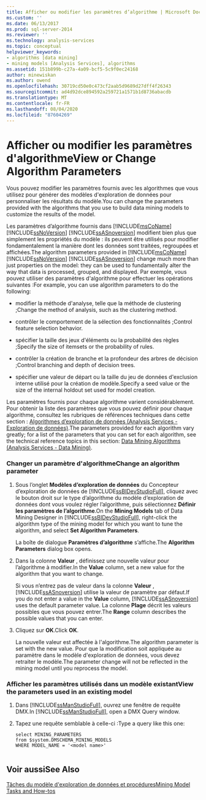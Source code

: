 ```yaml
---
title: Afficher ou modifier les paramètres d’algorithme | Microsoft Docs
ms.custom: ''
ms.date: 06/13/2017
ms.prod: sql-server-2014
ms.reviewer: ''
ms.technology: analysis-services
ms.topic: conceptual
helpviewer_keywords:
- algorithms [data mining]
- mining models [Analysis Services], algorithms
ms.assetid: 151b899b-c27a-4a09-bcf5-5c9f0ec24168
author: minewiskan
ms.author: owend
ms.openlocfilehash: 30719cd50e0c473cf2aab5d9689d27dff4f26343
ms.sourcegitcommit: ad4d92dce894592a259721a1571b1d8736abacdb
ms.translationtype: MT
ms.contentlocale: fr-FR
ms.lasthandoff: 08/04/2020
ms.locfileid: "87604269"
---
```

# <a name="view-or-change-algorithm-parameters"></a><span data-ttu-id="05773-102">Afficher ou modifier les paramètres d'algorithme</span><span class="sxs-lookup"><span data-stu-id="05773-102">View or Change Algorithm Parameters</span></span>
  <span data-ttu-id="05773-103">Vous pouvez modifier les paramètres fournis avec les algorithmes que vous utilisez pour générer des modèles d'exploration de données pour personnaliser les résultats du modèle.</span><span class="sxs-lookup"><span data-stu-id="05773-103">You can change the parameters provided with the algorithms that you use to build data mining models to customize the results of the model.</span></span>  
  
 <span data-ttu-id="05773-104">Les paramètres d’algorithme fournis dans [!INCLUDE[msCoName](../../includes/msconame-md.md)] [!INCLUDE[ssNoVersion](../../includes/ssnoversion-md.md)] [!INCLUDE[ssASnoversion](../../includes/ssasnoversion-md.md)] modifient bien plus que simplement les propriétés du modèle : ils peuvent être utilisés pour modifier fondamentalement la manière dont les données sont traitées, regroupées et affichées.</span><span class="sxs-lookup"><span data-stu-id="05773-104">The algorithm parameters provided in [!INCLUDE[msCoName](../../includes/msconame-md.md)] [!INCLUDE[ssNoVersion](../../includes/ssnoversion-md.md)] [!INCLUDE[ssASnoversion](../../includes/ssasnoversion-md.md)] change much more than just properties on the model: they can be used to fundamentally alter the way that data is processed, grouped, and displayed.</span></span> <span data-ttu-id="05773-105">Par exemple, vous pouvez utiliser des paramètres d'algorithme pour effectuer les opérations suivantes :</span><span class="sxs-lookup"><span data-stu-id="05773-105">For example, you can use algorithm parameters to do the following:</span></span>  
  
-   <span data-ttu-id="05773-106">modifier la méthode d'analyse, telle que la méthode de clustering ;</span><span class="sxs-lookup"><span data-stu-id="05773-106">Change the method of analysis, such as the clustering method.</span></span>  
  
-   <span data-ttu-id="05773-107">contrôler le comportement de la sélection des fonctionnalités ;</span><span class="sxs-lookup"><span data-stu-id="05773-107">Control feature selection behavior.</span></span>  
  
-   <span data-ttu-id="05773-108">spécifier la taille des jeux d'éléments ou la probabilité des règles ;</span><span class="sxs-lookup"><span data-stu-id="05773-108">Specify the size of itemsets or the probability of rules.</span></span>  
  
-   <span data-ttu-id="05773-109">contrôler la création de branche et la profondeur des arbres de décision ;</span><span class="sxs-lookup"><span data-stu-id="05773-109">Control branching and depth of decision trees.</span></span>  
  
-   <span data-ttu-id="05773-110">spécifier une valeur de départ ou la taille du jeu de données d'exclusion interne utilisé pour la création de modèle.</span><span class="sxs-lookup"><span data-stu-id="05773-110">Specify a seed value or the size of the internal holdout set used for model creation.</span></span>  
  
 <span data-ttu-id="05773-111">Les paramètres fournis pour chaque algorithme varient considérablement. Pour obtenir la liste des paramètres que vous pouvez définir pour chaque algorithme, consultez les rubriques de références techniques dans cette section : [Algorithmes d’exploration de données &#40;Analysis Services - Exploration de données&#41;](data-mining-algorithms-analysis-services-data-mining.md).</span><span class="sxs-lookup"><span data-stu-id="05773-111">The parameters provided for each algorithm vary greatly; for a list of the parameters that you can set for each algorithm, see the technical reference topics in this section: [Data Mining Algorithms &#40;Analysis Services - Data Mining&#41;](data-mining-algorithms-analysis-services-data-mining.md).</span></span>  
  
### <a name="change-an-algorithm-parameter"></a><span data-ttu-id="05773-112">Changer un paramètre d'algorithme</span><span class="sxs-lookup"><span data-stu-id="05773-112">Change an algorithm parameter</span></span>  
  
1.  <span data-ttu-id="05773-113">Sous l’onglet **Modèles d’exploration de données** du Concepteur d’exploration de données de [!INCLUDE[ssBIDevStudioFull](../../includes/ssbidevstudiofull-md.md)], cliquez avec le bouton droit sur le type d’algorithme du modèle d’exploration de données dont vous voulez régler l’algorithme, puis sélectionnez **Définir les paramètres de l’algorithme**.</span><span class="sxs-lookup"><span data-stu-id="05773-113">On the **Mining Models** tab of Data Mining Designer in [!INCLUDE[ssBIDevStudioFull](../../includes/ssbidevstudiofull-md.md)], right-click the algorithm type of the mining model for which you want to tune the algorithm, and select **Set Algorithm Parameters**.</span></span>  
  
     <span data-ttu-id="05773-114">La boîte de dialogue **Paramètres d’algorithme** s’affiche.</span><span class="sxs-lookup"><span data-stu-id="05773-114">The **Algorithm Parameters** dialog box opens.</span></span>  
  
2.  <span data-ttu-id="05773-115">Dans la colonne **Valeur** , définissez une nouvelle valeur pour l’algorithme à modifier.</span><span class="sxs-lookup"><span data-stu-id="05773-115">In the **Value** column, set a new value for the algorithm that you want to change.</span></span>  
  
     <span data-ttu-id="05773-116">Si vous n’entrez pas de valeur dans la colonne **Valeur** , [!INCLUDE[ssASnoversion](../../includes/ssasnoversion-md.md)] utilise la valeur de paramètre par défaut.</span><span class="sxs-lookup"><span data-stu-id="05773-116">If you do not enter a value in the **Value** column, [!INCLUDE[ssASnoversion](../../includes/ssasnoversion-md.md)] uses the default parameter value.</span></span> <span data-ttu-id="05773-117">La colonne **Plage** décrit les valeurs possibles que vous pouvez entrer.</span><span class="sxs-lookup"><span data-stu-id="05773-117">The **Range** column describes the possible values that you can enter.</span></span>  
  
3.  <span data-ttu-id="05773-118">Cliquez sur **OK**.</span><span class="sxs-lookup"><span data-stu-id="05773-118">Click **OK**.</span></span>  
  
     <span data-ttu-id="05773-119">La nouvelle valeur est affectée à l'algorithme.</span><span class="sxs-lookup"><span data-stu-id="05773-119">The algorithm parameter is set with the new value.</span></span> <span data-ttu-id="05773-120">Pour que la modification soit appliquée au paramètre dans le modèle d'exploration de données, vous devez retraiter le modèle.</span><span class="sxs-lookup"><span data-stu-id="05773-120">The parameter change will not be reflected in the mining model until you reprocess the model.</span></span>  
  
### <a name="view-the-parameters-used-in-an-existing-model"></a><span data-ttu-id="05773-121">Afficher les paramètres utilisés dans un modèle existant</span><span class="sxs-lookup"><span data-stu-id="05773-121">View the parameters used in an existing model</span></span>  
  
1.  <span data-ttu-id="05773-122">Dans [!INCLUDE[ssManStudioFull](../../includes/ssmanstudiofull-md.md)], ouvrez une fenêtre de requête DMX.</span><span class="sxs-lookup"><span data-stu-id="05773-122">In [!INCLUDE[ssManStudioFull](../../includes/ssmanstudiofull-md.md)], open a DMX Query window.</span></span>  
  
2.  <span data-ttu-id="05773-123">Tapez une requête semblable à celle-ci :</span><span class="sxs-lookup"><span data-stu-id="05773-123">Type a query like this one:</span></span>  
  
    ```  
    select MINING_PARAMETERS   
    from $system.DMSCHEMA_MINING_MODELS  
    WHERE MODEL_NAME = '<model name>'  
  
    ```  
  
## <a name="see-also"></a><span data-ttu-id="05773-124">Voir aussi</span><span class="sxs-lookup"><span data-stu-id="05773-124">See Also</span></span>  
 [<span data-ttu-id="05773-125">Tâches du modèle d'exploration de données et procédures</span><span class="sxs-lookup"><span data-stu-id="05773-125">Mining Model Tasks and How-tos</span></span>](mining-model-tasks-and-how-tos.md)  
  
  
